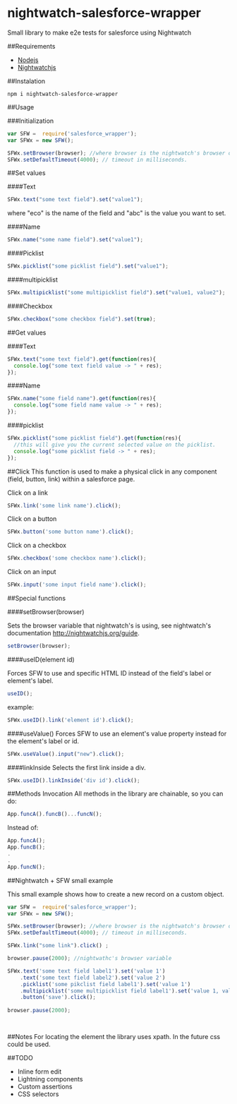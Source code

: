 # nightwatch-salesforce-wrapper
Small library to make e2e tests for salesforce using Nightwatch

##Requirements
* [Nodejs](https://nodejs.org/en/)
* [Nightwatchjs](http://nightwatchjs.org/)

##Instalation

```
npm i nightwatch-salesforce-wrapper
```

##Usage

###Initialization

```javascript
var SFW =  require('salesforce_wrapper');
var SFWx = new SFW();

SFWx.setBrowser(browser); //where browser is the nightwatch's browser object
SFWx.setDefaultTimeout(4000); // timeout in milliseconds.

```

##Set values

####Text
```javascript
SFWx.text("some text field").set("value1");
```
where "eco" is the name of the field and "abc" is the value you want to set.

####Name
```javascript
SFWx.name("some name field").set("value1");
```

####Picklist
```javascript
SFWx.picklist("some picklist field").set("value1");
```

####multipicklist
```javascript
SFWx.multipicklist("some multipicklist field").set("value1, value2");
```

####Checkbox
```javascript
SFWx.checkbox("some checkbox field").set(true);
```


##Get values

####Text
```javascript
SFWx.text("some text field").get(function(res){
  console.log("some text field value -> " + res);
});
```

####Name
```javascript
SFWx.name("some field name").get(function(res){
  console.log("some field name value -> " + res);
});
```

####picklist
```javascript
SFWx.picklist("some picklist field").get(function(res){
  //this will give you the current selected value on the picklist.
  console.log("some picklist field -> " + res);
});
```


##Click
This function is used to make a physical click in any component (field, button, link) within a salesforce page.

Click on a link
```javascript
SFWx.link('some link name').click();
```

Click on a button
```javascript
SFWx.button('some button name').click();
```

Click on a checkbox
```javascript
SFWx.checkbox('some checkbox name').click();
```
Click on an input
```javascript
SFWx.input('some input field name').click();
```

##Special functions

####setBrowser(browser)

Sets the browser variable that nightwatch's is using, see nightwatch's documentation http://nightwatchjs.org/guide.
```javascript
setBrowser(browser);
```

####useID(element id)

Forces SFW to use and specific HTML ID instead of the field's label or element's label.
```javascript
useID();
```
example:
```javascript
SFWx.useID().link('element id').click();
```

####useValue()
Forces SFW to use an element's value property instead for the element's label or id.
```javascript
SFWx.useValue().input("new").click();
```

####linkInside
Selects the first link inside a div.
```javascript
SFWx.useID().linkInside('div id').click();
```


##Methods Invocation
All methods in the library are chainable, so you can do:
```javascript
App.funcA().funcB()...funcN();
```
Instead of:
```javascript
App.funcA();
App.funcB();
.
.
App.funcN();
```


##Nightwatch + SFW small example

This small example shows how to create a new record on a custom object. 

```javascript
var SFW =  require('salesforce_wrapper');
var SFWx = new SFW();

SFWx.setBrowser(browser); //where browser is the nightwatch's browser object
SFWx.setDefaultTimeout(4000); // timeout in milliseconds.

SFWx.link("some link").click() ;

browser.pause(2000); //nightwathc's browser variable

SFWx.text('some text field label1').set('value 1')
    .text('some text field label2').set('value 2')
    .picklist('some pikclist field label1').set('value 1')
    .multipicklist('some multipicklist field label1').set('value 1, value2')
    .button('save').click();
    
browser.pause(2000);

    
```


##Notes
For locating the element the library uses xpath. In the future css could be used.


##TODO
* Inline form edit
* Lightning components
* Custom assertions
* CSS selectors
